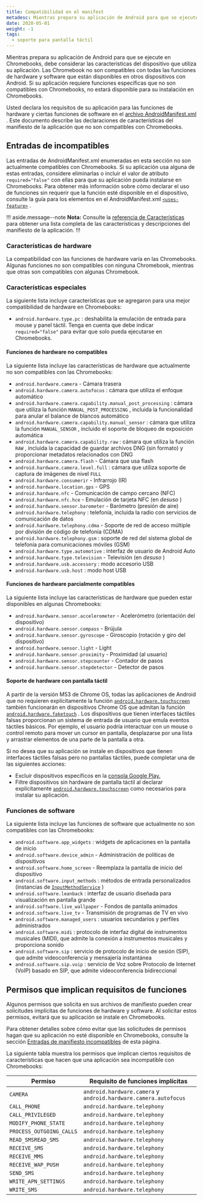 ```yaml
---
title: Compatibilidad en el manifest
metadesc: Mientras prepara su aplicación de Android para que se ejecute en Chromebooks, debe considerar las características del dispositivo que utiliza su aplicación.
date: 2020-05-01
weight: -1
tags:
  - soporte para pantalla táctil
---
```


Mientras prepara su aplicación de Android para que se ejecute en Chromebooks, debe considerar las características del dispositivo que utiliza su aplicación. Las Chromebook no son compatibles con todas las funciones de hardware y software que están disponibles en otros dispositivos con Android. Si su aplicación requiere funciones específicas que no son compatibles con Chromebooks, no estará disponible para su instalación en Chromebooks.

Usted declara los requisitos de su aplicación para las funciones de hardware y ciertas funciones de software en el [archivo AndroidManifest.xml](https://developer.android.com//guide/topics/manifest/manifest-intro?hl={{locale.code}}) . Este documento describe las declaraciones de características del manifiesto de la aplicación que no son compatibles con Chromebooks.

## Entradas de incompatibles

Las entradas de AndroidManifest.xml enumeradas en esta sección no son actualmente compatibles con Chromebooks. Si su aplicación usa alguna de estas entradas, considere eliminarlas o incluir el valor de atributo `required="false"` con ellas para que su aplicación pueda instalarse en Chromebooks. Para obtener más información sobre cómo declarar el uso de funciones sin requerir que la función esté disponible en el dispositivo, consulte la guía para los elementos en el AndroidManifest.xml [`<uses-feature>`](https://developer.android.com//guide/topics/manifest/uses-feature-element.html?hl={{locale.code}}#market-feature-filtering) .

!!! aside.message--note
**Nota:** Consulte la [referencia de Características](https://developer.android.com//guide/topics/manifest/uses-feature-element?hl={{locale.code}}#features-reference) para obtener una lista completa de las características y descripciones del manifiesto de la aplicación.
!!!

### Características de hardware

La compatibilidad con las funciones de hardware varía en las Chromebooks. Algunas funciones no son compatibles con ninguna Chromebook, mientras que otras son compatibles con algunas Chromebook.

### Características especiales

La siguiente lista incluye características que se agregaron para una mejor compatibilidad de hardware en Chromebooks:

- `android.hardware.type.pc` : deshabilita la emulación de entrada para mouse y panel táctil. Tenga en cuenta que debe indicar `required="false"` para evitar que solo pueda ejecutarse en Chromebooks.

#### Funciones de hardware no compatibles

La siguiente lista incluye las características de hardware que actualmente no son compatibles con las Chromebooks:

- `android.hardware.camera` - Cámara trasera
- `android.hardware.camera.autofocus` : cámara que utiliza el enfoque automático
- `android.hardware.camera.capability.manual_post_processing` : cámara que utiliza la función `MANUAL_POST_PROCESSING` , incluida la funcionalidad para anular el balance de blancos automático
- `android.hardware.camera.capability.manual_sensor` : cámara que utiliza la función `MANUAL_SENSOR` , incluido el soporte de bloqueo de exposición automática
- `android.hardware.camera.capability.raw` : cámara que utiliza la función `RAW` , incluida la capacidad de guardar archivos DNG (sin formato) y proporcionar metadatos relacionados con DNG
- `android.hardware.camera.flash` - Cámara que usa flash
- `android.hardware.camera.level.full` : cámara que utiliza soporte de captura de imágenes de nivel `FULL`
- `android.hardware.consumerir` - Infrarrojo (IR)
- `android.hardware.location.gps` - GPS
- `android.hardware.nfc` - Comunicación de campo cercano (NFC)
- `android.hardware.nfc.hce` - Emulación de tarjeta NFC (en _desuso_ )
- `android.hardware.sensor.barometer` - Barómetro (presión de aire)
- `android.hardware.telephony` : telefonía, incluida la radio con servicios de comunicación de datos
- `android.hardware.telephony.cdma` - Soporte de red de acceso múltiple por división de código de telefonía (CDMA)
- `android.hardware.telephony.gsm` : soporte de red del sistema global de telefonía para comunicaciones móviles (GSM)
- `android.hardware.type.automotive` : interfaz de usuario de Android Auto
- `android.hardware.type.television` - Televisión (en _desuso_ )
- `android.hardware.usb.accessory` : modo accesorio USB
- `android.hardware.usb.host` : modo host USB

#### Funciones de hardware parcialmente compatibles

La siguiente lista incluye las características de hardware que pueden estar disponibles en algunas Chromebooks:

- `android.hardware.sensor.accelerometer` - Acelerómetro (orientación del dispositivo)
- `android.hardware.sensor.compass` - Brújula
- `android.hardware.sensor.gyroscope` - Giroscopio (rotación y giro del dispositivo)
- `android.hardware.sensor.light` - Light
- `android.hardware.sensor.proximity` - Proximidad (al usuario)
- `android.hardware.sensor.stepcounter` - Contador de pasos
- `android.hardware.sensor.stepdetector` - Detector de pasos

#### Soporte de hardware con pantalla táctil

A partir de la versión M53 de Chrome OS, todas las aplicaciones de Android que no requieren explícitamente la función [`android.hardware.touchscreen`](https://developer.android.com//guide/topics/manifest/uses-feature-element#touchscreen-hw-features) también funcionarán en dispositivos Chrome OS que admitan la función [`android.hardware.faketouch`](https://developer.android.com//guide/topics/manifest/uses-feature-element#touchscreen-hw-features) . Los dispositivos que tienen interfaces táctiles falsas proporcionan un sistema de entrada de usuario que emula eventos táctiles básicos. Por ejemplo, el usuario podría interactuar con un mouse o control remoto para mover un cursor en pantalla, desplazarse por una lista y arrastrar elementos de una parte de la pantalla a otra.

Si no desea que su aplicación se instale en dispositivos que tienen interfaces táctiles falsas pero no pantallas táctiles, puede completar una de las siguientes acciones:

- Excluir dispositivos específicos en la [consola Google Play.](https://play.google.com/apps/publish)
- Filtre dispositivos sin hardware de pantalla táctil al declarar explícitamente [`android.hardware.touchscreen`](https://developer.android.com//guide/topics/manifest/uses-feature-element?hl={{locale.code}}#touchscreen-hw-features) como necesarios para instalar su aplicación.

### Funciones de software

La siguiente lista incluye las funciones de software que actualmente no son compatibles con las Chromebooks:

- `android.software.app_widgets` : widgets de aplicaciones en la pantalla de inicio
- `android.software.device_admin` - Administración de políticas de dispositivos
- `android.software.home_screen` - Reemplaza la pantalla de inicio del dispositivo
- `android.software.input_methods` : métodos de entrada personalizados (instancias de [`InputMethodService`](https://developer.android.com//reference/android/inputmethodservice/InputMethodService) )
- `android.software.leanback` : interfaz de usuario diseñada para visualización en pantalla grande
- `android.software.live_wallpaper` - Fondos de pantalla animados
- `android.software.live_tv` - Transmisión de programas de TV en vivo
- `android.software.managed_users` : usuarios secundarios y perfiles administrados
- `android.software.midi` : protocolo de interfaz digital de instrumentos musicales (MIDI), que admite la conexión a instrumentos musicales y proporciona sonido
- `android.software.sip` : servicio de protocolo de inicio de sesión (SIP), que admite videoconferencia y mensajería instantánea
- `android.software.sip.voip` : servicio de Voz sobre Protocolo de Internet (VoIP) basado en SIP, que admite videoconferencia bidireccional

## Permisos que implican requisitos de funciones

Algunos permisos que solicita en sus archivos de manifiesto pueden crear solicitudes implícitas de funciones de hardware y software. Al solicitar estos permisos, evitará que su aplicación se instale en Chromebooks.

Para obtener detalles sobre cómo evitar que las solicitudes de permisos hagan que su aplicación no esté disponible en Chromebooks, consulte la sección [Entradas de manifiesto incompatibles](#incompatible-manifest-entries) de esta página.

La siguiente tabla muestra los permisos que implican ciertos requisitos de características que hacen que una aplicación sea incompatible con Chromebooks:

| Permiso                  | Requisito de funciones implícitas                               |
| ------------------------ | --------------------------------------------------------------- |
| `CAMERA`                 | `android.hardware.camera` y `android.hardware.camera.autofocus` |
| `CALL_PHONE`             | `android.hardware.telephony`                                    |
| `CALL_PRIVILEGED`        | `android.hardware.telephony`                                    |
| `MODIFY_PHONE_STATE`     | `android.hardware.telephony`                                    |
| `PROCESS_OUTGOING_CALLS` | `android.hardware.telephony`                                    |
| `READ_SMSREAD_SMS`       | `android.hardware.telephony`                                    |
| `RECEIVE_SMS`            | `android.hardware.telephony`                                    |
| `RECEIVE_MMS`            | `android.hardware.telephony`                                    |
| `RECEIVE_WAP_PUSH`       | `android.hardware.telephony`                                    |
| `SEND_SMS`               | `android.hardware.telephony`                                    |
| `WRITE_APN_SETTINGS`     | `android.hardware.telephony`                                    |
| `WRITE_SMS`              | `android.hardware.telephony`                                    |
